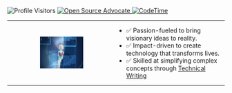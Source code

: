 <p align="left">
  <img src="https://komarev.com/ghpvc/?username=nouraellm&style=for-the-badge&color=orange" alt="Profile Visitors">
  <a href="https://github.com/ellerbrock/open-source-badge/" target="_blank">
    <img src="https://img.shields.io/badge/Open%20Source-Love-orange?style=for-the-badge" alt="Open Source Advocate">
  </a>
  <a href="https://codetime.dev" target="_blank">
    <img src="https://img.shields.io/endpoint?style=for-the-badge&url=https%3A%2F%2Fapi.codetime.dev%2Fshield%3Fid%3D1026%26project%3D%26in%3D0&color=orange" alt="CodeTime">
  </a>
</p>

<table style="width:100%; table-layout:fixed; border-collapse: collapse; border-spacing: 0;">
  <tr>
    <td style="width: 50%; text-align: center; vertical-align: middle; padding: 0;">
      <img src="lyoko.gif" alt="Lyoko GIF" style="width: 100px; height: auto;">
    </td>
    <td style="width: 50%; vertical-align: middle; padding: 0;">
      <ul>
        <li> ✅ Passion-fueled to bring visionary ideas to reality.</li>
        <li> ✅ Impact-driven to create technology that transforms lives.</li>
        <li> ✅ Skilled at simplifying complex concepts through <a href="https://medium.com/@flaredev" target="_blank">Technical Writing</a></li>
      </ul>
    </td>
  </tr>
</table>